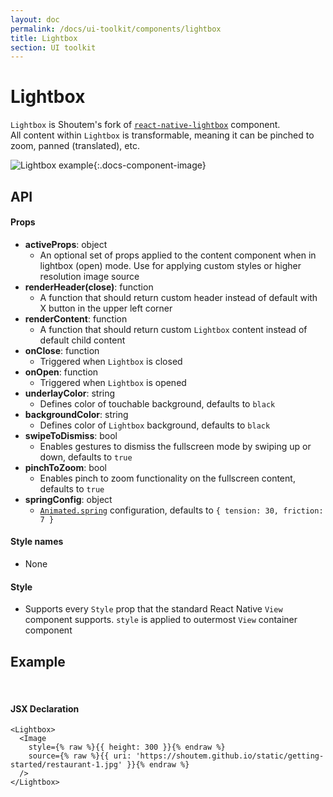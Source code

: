 ```yaml
---
layout: doc
permalink: /docs/ui-toolkit/components/lightbox
title: Lightbox
section: UI toolkit
---
```


# Lightbox

`Lightbox` is Shoutem's fork of [`react-native-lightbox`](https://github.com/oblador/react-native-lightbox) component.  
All content within `Lightbox` is transformable, meaning it can be pinched to zoom, panned (translated), etc.

![Lightbox example](https://cloud.githubusercontent.com/assets/378279/9074360/16eac5d6-3b09-11e5-90af-a69980e9f4be.gif "Lightbox"){:.docs-component-image}

## API

#### Props

* **activeProps**: object  
  - An optional set of props applied to the content component when in lightbox (open) mode. Use for applying custom styles or higher resolution image source
* **renderHeader(close)**: function
  - A function that should return custom header instead of default with X button in the upper left corner
* **renderContent**: function
  - A function that should return custom `Lightbox` content instead of default child content
* **onClose**: function
  - Triggered when `Lightbox` is closed
* **onOpen**: function
  - Triggered when `Lightbox` is opened
* **underlayColor**: string
  - Defines color of touchable background, defaults to `black`
* **backgroundColor**: string
  - Defines color of `Lightbox` background, defaults to `black`
* **swipeToDismiss**: bool
  - Enables gestures to dismiss the fullscreen mode by swiping up or down, defaults to `true`
* **pinchToZoom**: bool
  - Enables pinch to zoom functionality on the fullscreen content, defaults to `true`
* **springConfig**: object
  - [`Animated.spring`](https://facebook.github.io/react-native/docs/animations.html) configuration, defaults to `{ tension: 30, friction: 7 }`  

#### Style names

* None  

#### Style
* Supports every `Style` prop that the standard React Native `View` component supports. `style` is applied to outermost `View` container component

## Example
<br />

#### JSX Declaration
```JSX
<Lightbox>
  <Image
    style={% raw %}{{ height: 300 }}{% endraw %}
    source={% raw %}{{ uri: 'https://shoutem.github.io/static/getting-started/restaurant-1.jpg' }}{% endraw %}
  />
</Lightbox>
```
